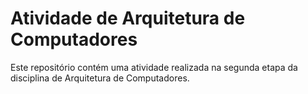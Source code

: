 # Atividade de Arquitetura de Computadores

Este repositório contém uma atividade realizada na segunda etapa da disciplina de Arquitetura de Computadores.

